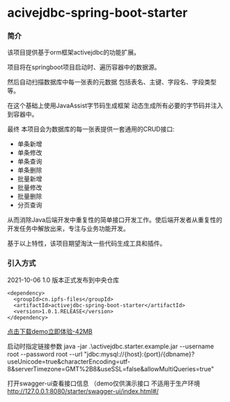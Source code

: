 # acivejdbc-spring-boot-starter
### 简介
该项目提供基于orm框架activejdbc的功能扩展。

项目将在springboot项目启动时、遍历容器中的数据源。

然后自动扫描数据库中每一张表的元数据 包括表名、主键、字段名、字段类型等。

在这个基础上使用JavaAssist字节码生成框架 动态生成所有必要的字节码并注入到容器中。

最终 本项目会为数据库的每一张表提供一套通用的CRUD接口:
- 单条新增
- 单条修改
- 单条查询
- 单条删除
- 批量新增
- 批量修改
- 批量删除
- 分页查询

从而消除Java后端开发中重复性的简单接口开发工作。使后端开发者从重复性的开发任务中解放出来，专注与业务功能开发。

基于以上特性，该项目期望淘汰一些代码生成工具和插件。
### 引入方式
2021-10-06 1.0 版本正式发布到中央仓库
```
<dependency>
  <groupId>cn.ipfs-files</groupId>
  <artifactId>activejdbc-spring-boot-starter</artifactId>
  <version>1.0.1.RELEASE</version>
</dependency>
```
[点击下载demo立即体验-42MB](http://ipfs-files.cn/activejdbc.starter.example.jar)

启动时指定链接参数
java -jar .\activejdbc.starter.example.jar --username root --password root --url "jdbc:mysql://{host}:{port}/{dbname}?useUnicode=true&characterEncoding=utf-8&serverTimezone=GMT%2B8&useSSL=false&allowMultiQueries=true"

打开swagger-ui查看接口信息 （demo仅供演示接口 不适用于生产环境
http://127.0.0.1:8080/starter/swagger-ui/index.html#/


